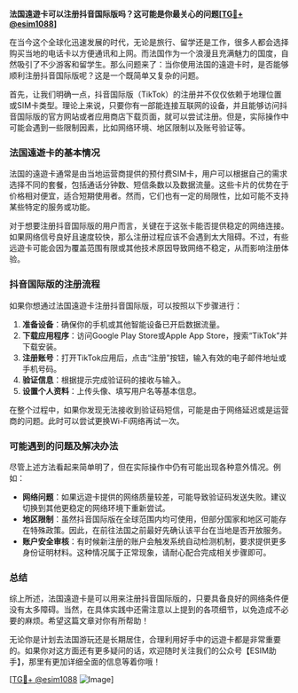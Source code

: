 **法国遠遊卡可以注册抖音国际版吗？这可能是你最关心的问题[[TG💪+ @esim1088](https://t.me/s/esim1088)]**

在当今这个全球化迅速发展的时代，无论是旅行、留学还是工作，很多人都会选择购买当地的电话卡以方便通讯和上网。而法国作为一个浪漫且充满魅力的国度，自然吸引了不少游客和留学生。那么问题来了：当你使用法国的遠遊卡时，是否能够顺利注册抖音国际版呢？这是一个既简单又复杂的问题。

首先，让我们明确一点，抖音国际版（TikTok）的注册并不仅仅依赖于地理位置或SIM卡类型。理论上来说，只要你有一部能连接互联网的设备，并且能够访问抖音国际版的官方网站或者应用商店下载页面，就可以尝试注册。但是，实际操作中可能会遇到一些限制因素，比如网络环境、地区限制以及账号验证等。

### 法国遠遊卡的基本情况

法国的遠遊卡通常是由当地运营商提供的预付费SIM卡，用户可以根据自己的需求选择不同的套餐，包括通话分钟数、短信条数以及数据流量。这些卡片的优势在于价格相对便宜，适合短期使用者。然而，它们也有一定的局限性，比如可能不支持某些特定的服务或功能。

对于想要注册抖音国际版的用户而言，关键在于这张卡能否提供稳定的网络连接。如果网络信号良好且速度较快，那么注册过程应该不会遇到太大阻碍。不过，有些远遊卡可能会因为覆盖范围有限或其他技术原因导致网络不稳定，从而影响注册体验。

### 抖音国际版的注册流程

如果你想通过法国遠遊卡注册抖音国际版，可以按照以下步骤进行：

1. **准备设备**：确保你的手机或其他智能设备已开启数据流量。
2. **下载应用程序**：访问Google Play Store或Apple App Store，搜索“TikTok”并下载安装。
3. **注册账号**：打开TikTok应用后，点击“注册”按钮，输入有效的电子邮件地址或手机号码。
4. **验证信息**：根据提示完成验证码的接收与输入。
5. **设置个人资料**：上传头像、填写用户名等基本信息。

在整个过程中，如果你发现无法接收到验证码短信，可能是由于网络延迟或是运营商的问题。此时可以尝试更换Wi-Fi网络再试一次。

### 可能遇到的问题及解决办法

尽管上述方法看起来简单明了，但在实际操作中仍有可能出现各种意外情况。例如：

- **网络问题**：如果远遊卡提供的网络质量较差，可能导致验证码发送失败。建议切换到其他更稳定的网络环境下重新尝试。
- **地区限制**：虽然抖音国际版在全球范围内均可使用，但部分国家和地区可能存在特殊政策。因此，在前往法国之前最好先确认该平台在当地是否开放服务。
- **账户安全审核**：有时候新注册的账户会触发系统自动检测机制，要求提供更多身份证明材料。这种情况属于正常现象，请耐心配合完成相关步骤即可。

### 总结

综上所述，法国遠遊卡是可以用来注册抖音国际版的，只要具备良好的网络条件便没有太多障碍。当然，在具体实践中还需注意以上提到的各项细节，以免造成不必要的麻烦。希望这篇文章对你有所帮助！

无论你是计划去法国游玩还是长期居住，合理利用好手中的远遊卡都是非常重要的。如果你对这方面还有更多疑问的话，欢迎随时关注我们的公众号【ESIM助手】，那里有更加详细全面的信息等着你哦！

[[TG💪+ @esim1088](https://t.me/s/esim1088) ![Image](https://i.postimg.cc/4NQfJmqS/Snipaste-2025-05-13-00-14-12.png)]